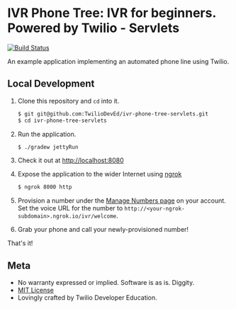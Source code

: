 # IVR Phone Tree: IVR for beginners. Powered by Twilio - Servlets

[![Build Status](https://travis-ci.org/TwilioDevEd/ivr-phone-tree-servlets.svg?branch=master)](https://travis-ci.org/TwilioDevEd/ivr-phone-tree-servlets)

An example application implementing an automated phone line using Twilio.

## Local Development

1. Clone this repository and `cd` into it.

   ```bash
   $ git git@github.com:TwilioDevEd/ivr-phone-tree-servlets.git
   $ cd ivr-phone-tree-servlets
   ```

2. Run the application.

   ```bash
   $ ./gradew jettyRun
   ```

3. Check it out at [http://localhost:8080](http://localhost:8080)

4. Expose the application to the wider Internet using [ngrok](https://ngrok.com/)

   ```bash
   $ ngrok 8000 http
   ```
   
5. Provision a number under the
   [Manage Numbers page](https://www.twilio.com/user/account/phone-numbers/incoming)
   on your account. Set the voice URL for the number to
   `http://<your-ngrok-subdomain>.ngrok.io/ivr/welcome`.

6. Grab your phone and call your newly-provisioned number!

That's it!

## Meta

* No warranty expressed or implied. Software is as is. Diggity.
* [MIT License](http://www.opensource.org/licenses/mit-license.html)
* Lovingly crafted by Twilio Developer Education.
